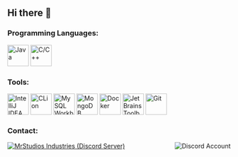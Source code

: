 ## Hi there 👋

### Programming Languages:
<div>
  <img height="48" width="48" src="https://cdn.icon-icons.com/icons2/2415/PNG/512/java_original_logo_icon_146458.png" alt="Java">
  <img height="48" width="48" src="https://cdn.icon-icons.com/icons2/2107/PNG/512/file_type_cpp_icon_130670.png" alt="C/C++">
</div>

### Tools:
<div>
  <img height="48" width="48" src="https://cdn.icon-icons.com/icons2/3053/PNG/256/intellij_macos_bigsur_icon_190061.png" alt="IntelliJ IDEA Ultimate">
  <img height="48" width="48" src="https://cdn.icon-icons.com/icons2/3053/PNG/256/intellij_clion_macos_bigsur_icon_190059.png" alt="CLion">
  <img height="48" width="48" src="https://cdn.icon-icons.com/icons2/3053/PNG/256/mysql_workbench_macos_bigsur_icon_189924.png" alt="MySQL Workbench">
  <img height="48" width="48" src="https://cdn.icon-icons.com/icons2/3053/PNG/256/mongodb_compass_macos_bigsur_icon_189933.png" alt="MongoDB Compass">
  <img height="48" width="48" src="https://cdn.icon-icons.com/icons2/3053/PNG/256/docker_alt_macos_bigsur_icon_190232.png" alt="Docker">
  <img height="48" width="48" src="https://cdn.icon-icons.com/icons2/1381/PNG/256/jetbrainstoolbox_93803.png" alt="JetBrains Toolbox">
  <img height="48" width="48" src="https://cdn.icon-icons.com/icons2/2107/PNG/256/file_type_git_icon_130581.png" alt="Git">
</div>

### Contact:
<a href="https://discord.gg/C8dF6zkYff" align="left">
  <img src="https://discord.c99.nl/widget/theme-4/827983599251882027.png" align="right" alt="Discord Account">
  <img src="https://discord.com/api/guilds/908864960698921000/widget.png?style=banner2" alt="MrStudios Industries (Discord Server)"></a>
</a>

